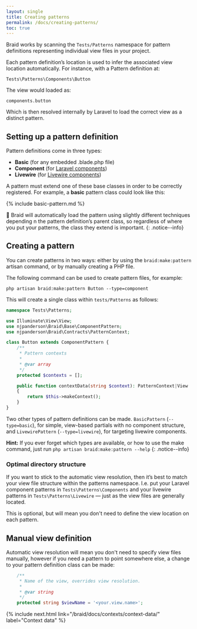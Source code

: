 ```yaml
---
layout: single
title: Creating patterns
permalink: /docs/creating-patterns/
toc: true
---
```


Braid works by scanning the `Tests/Patterns` namespace for pattern definitions representing individual view files in your project.

Each pattern definition’s location is used to infer the associated view location automatically. For instance, with a Pattern definition at:

`Tests\Patterns\Components\Button`

The view would loaded as:

`components.button`

Which is then resolved internally by Laravel to load the correct view as a distinct pattern.

## Setting up a pattern definition
Pattern definitions come in three types:

 - **Basic** (for any embedded .blade.php file)
 - **Component** (for [Laravel components](https://laravel.com/docs/11.x/blade#components))
 - **Livewire** (for [Livewire components](https://livewire.laravel.com/docs/components))

A pattern must extend one of these base classes in order to be correctly registered. For example, a **basic** pattern class could look like this:

{% include basic-pattern.md %}

🤖 Braid will automatically load the pattern using slightly different techniques depending n the pattern definition’s parent class, so regardless of where you put your patterns, the class they extend is important.
{: .notice--info}

## Creating a pattern
You can create patterns in two ways: either by using the `braid:make:pattern` artisan command, or by manually creating a PHP file.

The following command can be used to create pattern files, for example:

```shell
php artisan braid:make:pattern Button --type=component
```

This will create a single class within `tests/Patterns` as follows:

```php
namespace Tests\Patterns;

use Illuminate\View\View;
use njpanderson\Braid\Base\ComponentPattern;
use njpanderson\Braid\Contracts\PatternContext;

class Button extends ComponentPattern {
    /**
     * Pattern contexts
     *
     * @var array
     */
    protected $contexts = [];

    public function contextData(string $context): PatternContext|View
    {
        return $this->makeContext();
    }
}
```

Two other types of pattern definitions can be made. `BasicPattern` (`--type=basic`), for simple, view-based partials with no component structure, and `LivewirePattern` (`--type=livewire`), for targeting livewire components.

**Hint:** If you ever forget which types are available, or how to use the make command, just run `php artisan braid:make:pattern --help`
{: .notice--info}

### Optimal directory structure
If you want to stick to the automatic view resolution, then it’s best to match your view file structure within the patterns namespace. I.e. put your Laravel component patterns in `Tests\Patterns\Components` and your livewire patterns in `Tests\Patterns\Livewire` — just as the view files are generally located.

This is optional, but will mean you don't need to define the view location on each pattern.

## Manual view definition
Automatic view resolution will mean you don't need to specify view files manually, however if you need a pattern to point somewhere else, a change to your pattern definition class can be made:

```php
    /**
     * Name of the view, overrides view resolution.
     *
     * @var string
     */
    protected string $viewName = '<your.view.name>';
```

{% include next.html link="/braid/docs/contexts/context-data/" label="Context data" %}
